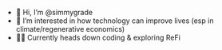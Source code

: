 - 👋 Hi, I’m @simmygrade
- 👀 I’m interested in how technology can improve lives (esp in climate/regenerative economics)
- 👨‍💻 Currently heads down coding & exploring ReFi

<!---
SimasG/SimasG is a ✨ special ✨ repository because its `README.md` (this file) appears on your GitHub profile.
You can click the Preview link to take a look at your changes.
--->
